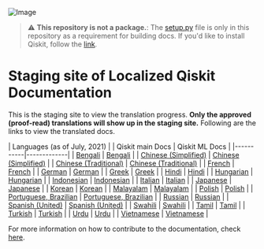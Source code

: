 ![Image](images/qiskit_header.png?raw=true)

> :warning: **This repository is not a package.**: The [setup.py](https://github.com/qiskit-community/qiskit-translations/blob/master/setup.py) file is only in this repository as a requirement for building docs. If you'd like to install Qiskit, follow the [link](https://github.com/Qiskit/qiskit).

# Staging site of Localized Qiskit Documentation

This is the staging site to view the translation progress. **Only the approved (proof-read) translations will show up in the staging site.** Following are the links to view the translated docs.

| Languages (as of July, 2021) |
| Qiskit main Docs | Qiskit ML Docs |
|-----------|-------------|
| [Bengali](https://qiskit-community.github.io/qiskit-translations/bn_BN/) | [Bengali](https://qiskit-community.github.io/qiskit-translations/machine-learning/bn_BN/) |
| [Chinese (Simplified)](https://qiskit-community.github.io/qiskit-translations/zh_CN/) | [Chinese (Simplified)](https://qiskit-community.github.io/qiskit-translations/zh_CN/) |
| [Chinese (Traditional)](https://qiskit-community.github.io/qiskit-translations/zh_TW/) | [Chinese (Traditional)](https://qiskit-community.github.io/qiskit-translations/zh_TW/) |
| [French](https://qiskit-community.github.io/qiskit-translations/fr_FR/) | [French](https://qiskit-community.github.io/qiskit-translations/machine-learning/fr_FR/) |
| [German](https://qiskit-community.github.io/qiskit-translations/de_DE/) | [German](https://qiskit-community.github.io/qiskit-translations/machine-learning/de_DE/)  |
| [Greek](https://qiskit-community.github.io/qiskit-translations/el_GR/) | [Greek](https://qiskit-community.github.io/qiskit-translations/machine-learning/el_GR/) |
| [Hindi](https://qiskit-community.github.io/qiskit-translations/hi_IN/) | [Hindi](https://qiskit-community.github.io/qiskit-translations/machine-learning/hi_IN/) |
| [Hungarian](https://qiskit-community.github.io/qiskit-translations/hu_HU/) | [Hungarian](https://qiskit-community.github.io/qiskit-translations/machine-learning/hu_HU/) |
| [Indonesian](https://qiskit-community.github.io/qiskit-translations/id_ID/) | [Indonesian](https://qiskit-community.github.io/qiskit-translations/machine-learning/id_ID/) |
| [Italian](https://qiskit-community.github.io/qiskit-translations/it_IT/) | [Italian](https://qiskit-community.github.io/qiskit-translations/machine-learning/it_IT/) |
| [Japanese](https://qiskit-community.github.io/qiskit-translations/ja_JP/) | [Japanese](https://qiskit-community.github.io/qiskit-translations/machine-learning/ja_JP/) |
| [Korean](https://qiskit-community.github.io/qiskit-translations/ko_KR/) | [Korean](https://qiskit-community.github.io/qiskit-translations/machine-learning/ko_KR/) |
| [Malayalam](https://qiskit-community.github.io/qiskit-translations/ml_IN/) | [Malayalam](https://qiskit-community.github.io/qiskit-translations/machine-learning/ml_IN/) |
| [Polish](https://qiskit-community.github.io/qiskit-translations/pl_PL/) | [Polish](https://qiskit-community.github.io/qiskit-translations/machine-learning/pl_PL/) |
| [Portuguese, Brazilian](https://qiskit-community.github.io/qiskit-translations/pt_BR/) | [Portuguese, Brazilian](https://qiskit-community.github.io/qiskit-translations/machine-learning/pt_BR/) |
| [Russian](https://qiskit-community.github.io/qiskit-translations/ru_RU/) | [Russian](https://qiskit-community.github.io/qiskit-translations/machine-learning/ru_RU/) |
| [Spanish (United)](https://qiskit-community.github.io/qiskit-translations/es_UN/) | [Spanish (United)](https://qiskit-community.github.io/qiskit-translations/machine-learning/es_UN/) |
| [Swahili](https://qiskit-community.github.io/qiskit-translations/sw_KE/) | [Swahili](https://qiskit-community.github.io/qiskit-translations/machine-learning/sw_KE/) |
| [Tamil](https://qiskit-community.github.io/qiskit-translations/ta_IN/) | [Tamil](https://qiskit-community.github.io/qiskit-translations/machine-learning/ta_IN/) |
| [Turkish](https://qiskit-community.github.io/qiskit-translations/tr_TR/) | [Turkish](https://qiskit-community.github.io/qiskit-translations/machine-learning/tr_TR/) |
| [Urdu](https://qiskit-community.github.io/qiskit-translations/ur_UR/) | [Urdu](https://qiskit-community.github.io/qiskit-translations/machine-learning/ur_UR/) |
| [Vietnamese](https://qiskit-community.github.io/qiskit-translations/vi_VN/) | [Vietnamese](https://qiskit-community.github.io/qiskit-translations/machine-learning/vi_VN/) |


For more information on how to contribute to the documentation, check [here](https://github.com/qiskit-community/qiskit-translations/blob/master/README.md).
